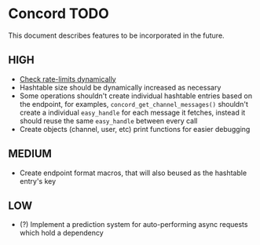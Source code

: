 # Concord TODO

This document describes features to be incorporated in the future.

## HIGH

- [Check rate-limits dynamically](https://discord.com/developers/docs/topics/rate-limits#rate-limits)
- Hashtable size should be dynamically increased as necessary
- Some operations shouldn't create individual hashtable entries based on the endpoint, for examples, `concord_get_channel_messages()` shouldn't create a individual `easy_handle` for each message it fetches, instead it should reuse the same `easy_handle` between every call
- Create objects (channel, user, etc) print functions for easier debugging

## MEDIUM

- Create endpoint format macros, that will also beused as the hashtable entry's key

## LOW

- (?) Implement a prediction system for auto-performing async requests which hold a dependency

  

